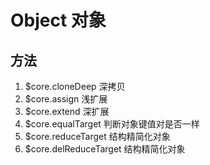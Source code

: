 # Object 对象

## 方法

1.  $core.cloneDeep 深拷贝
2.  $core.assign 浅扩展
3.  $core.extend 深扩展
4.  $core.equalTarget 判断对象键值对是否一样
5.  $core.reduceTarget 结构精简化对象
6.  $core.delReduceTarget 结构精简化对象




